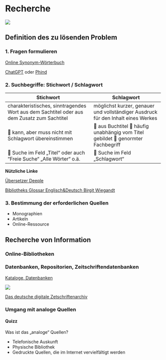# Recherche 
![](https://i10.fotocdn.net/s124/8262823067b29034/public_pin_l/2827169398.jpg)

## Definition des zu lösenden Problem

### 1. Fragen formulieren
[Online Synonym-Wörterbuch](https://synonyme.woxikon.de/)

[ChatGPT](https://chat.openai.com/auth/login) oder [Phind](phind.com)

### 2. Suchbegriffe: Stichwort / Schlagwort

| Stichwort | Schlagwort|
|--------|--------|
|charakteristisches, sinntragendes Wort aus dem Sachtitel oder aus dem Zusatz zum Sachtitel | möglichst kurzer, genauer und vollständiger Ausdruck für den Inhalt eines Werkes |
|  kann, aber muss nicht mit Schlagwort übereinstimmen |  aus Buchtitel  häufig unabhängig vom Titel gebildet  genormter Fachbegriff |
|  Suche im Feld „Titel“ oder auch “Freie Suche“ „Alle Wörter“ o.ä. |  Suche im Feld „Schlagwort“ |

**Nützliche Linke**

[Übersetzer Deeple](https://www.deepl.com/de/translator)

[Bibliotheks Glossar Englisch&Deutsch Birgit Wiegandt](http://www.bibliotheks-glossar.de/)


### 3. Bestimmung der erforderlichen Quellen
- Monographien 
- Artikeln 
- Online-Ressource

## Recherche von Information

### Online-Bibliotheken
### Datenbanken, Repositorien, Zeitschriftendatenbanken

[Kataloge, Datenbanken](https://www.bib-info.de/berufspraxis/fundgrube-internet/recherche/kataloge-datenbanken)

![](https://upload.wikimedia.org/wikipedia/de/7/73/Digizeitschriften_logo.jpg)


[Das deutsche digitale Zetschriftenarchiv](https://www.digizeitschriften.de/)

### Umgang mit analoge Quellen

#### Quizz
Was ist das „analoge“ Quellen?
-	Telefonische Auskunft
-	Physische Bibliothek
-	Gedruckte Quellen, die im Internet vervielfältigt werden


